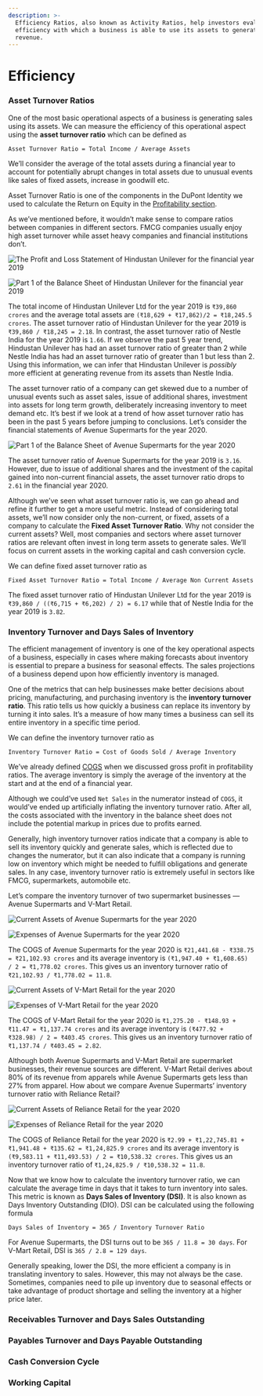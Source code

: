 ```yaml
---
description: >-
  Efficiency Ratios, also known as Activity Ratios, help investors evaluate the
  efficiency with which a business is able to use its assets to generate
  revenue.
---
```


# Efficiency

### Asset Turnover Ratios

One of the most basic operational aspects of a business is generating sales using its assets. We can measure the efficiency of this operational aspect using the **asset turnover ratio** which can be defined as

```text
Asset Turnover Ratio = Total Income / Average Assets
```

We’ll consider the average of the total assets during a financial year to account for potentially abrupt changes in total assets due to unusual events like sales of fixed assets, increase in goodwill etc.

Asset Turnover Ratio is one of the components in the DuPont Identity we used to calculate the Return on Equity in the [Profitability section](https://indiainvestments.gitbook.io/content/stocks/financial-metrics-and-ratios/profitability#return-on-equity-roe-and-return-on-assets-roa).

As we’ve mentioned before, it wouldn’t make sense to compare ratios between companies in different sectors. FMCG companies usually enjoy high asset turnover while asset heavy companies and financial institutions don’t.

![      The Profit and Loss Statement of Hindustan Unilever for the financial year 2019](../../.gitbook/assets/hul-pnl.png)

![      Part 1 of the Balance Sheet of Hindustan Unilever for the financial year 2019](../../.gitbook/assets/hul-assets.png)

The total income of Hindustan Unilever Ltd for the year 2019 is `₹39,860 crores` and the average total assets are `(₹18,629 + ₹17,862)/2 = ₹18,245.5 crores`. The asset turnover ratio of Hindustan Unilever for the year 2019 is `₹39,860 / ₹18,245 = 2.18`. In contrast, the asset turnover ratio of Nestle India for the year 2019 is `1.66`. If we observe the past 5 year trend, Hindustan Unilever has had an asset turnover ratio of greater than 2 while Nestle India has had an asset turnover ratio of greater than 1 but less than 2. Using this information, we can infer that Hindustan Unilever is _possibly_ more efficient at generating revenue from its assets than Nestle India.

The asset turnover ratio of a company can get skewed due to a number of unusual events such as asset sales, issue of additional shares, investment into assets for long term growth, deliberately increasing inventory to meet demand etc. It’s best if we look at a trend of how asset turnover ratio has been in the past 5 years before jumping to conclusions. Let’s consider the financial statements of Avenue Supermarts for the year 2020.

![      Part 1 of the Balance Sheet of Avenue Supermarts for the year 2020](../../.gitbook/assets/dmart-bs%20%281%29.png)

The asset turnover ratio of Avenue Supermarts for the year 2019 is `3.16`. However, due to issue of additional shares and the investment of the capital gained into non-current financial assets, the asset turnover ratio drops to `2.61` in the financial year 2020.

Although we’ve seen what asset turnover ratio is, we can go ahead and refine it further to get a more useful metric. Instead of considering total assets, we’ll now consider only the non-current, or fixed, assets of a company to calculate the **Fixed Asset Turnover Ratio**. Why not consider the current assets? Well, most companies and sectors where asset turnover ratios are relevant often invest in long term assets to generate sales. We’ll focus on current assets in the working capital and cash conversion cycle.

We can define fixed asset turnover ratio as

```text
Fixed Asset Turnover Ratio = Total Income / Average Non Current Assets
```

The fixed asset turnover ratio of Hindustan Unilever Ltd for the year 2019 is `₹39,860 / ((₹6,715 + ₹6,202) / 2) = 6.17` while that of Nestle India for the year 2019 is `3.82`.

### Inventory Turnover and Days Sales of Inventory

The efficient management of inventory is one of the key operational aspects of a business, especially in cases where making forecasts about inventory is essential to prepare a business for seasonal effects. The sales projections of a business depend upon how efficiently inventory is managed.

One of the metrics that can help businesses make better decisions about pricing, manufacturing, and purchasing inventory is the **inventory turnover ratio**. This ratio tells us how quickly a business can replace its inventory by turning it into sales. It’s a measure of how many times a business can sell its entire inventory in a specific time period.

We can define the inventory turnover ratio as

```text
Inventory Turnover Ratio = Cost of Goods Sold / Average Inventory
```

We’ve already defined [COGS](https://indiainvestments.gitbook.io/content/stocks/financial-metrics-and-ratios/profitability#gross-profit) when we discussed gross profit in profitability ratios. The average inventory is simply the average of the inventory at the start and at the end of a financial year.

Although we could’ve used `Net Sales` in the numerator instead of `COGS`, it would’ve ended up artificially inflating the inventory turnover ratio. After all, the costs associated with the inventory in the balance sheet does not include the potential markup in prices due to profits earned.

Generally, high inventory turnover ratios indicate that a company is able to sell its inventory quickly and generate sales, which is reflected due to changes the numerator, but it can also indicate that a company is running low on inventory which might be needed to fulfill obligations and generate sales. In any case, inventory turnover ratio is extremely useful in sectors like FMCG, supermarkets, automobile etc.

Let’s compare the inventory turnover of two supermarket businesses — Avenue Supermarts and V-Mart Retail.

![Current Assets of Avenue Supermarts for the year 2020](../../.gitbook/assets/dmart-current-assets.png)

![Expenses of Avenue Supermarts for the year 2020](../../.gitbook/assets/dmart-expenses.png)

The COGS of Avenue Supermarts for the year 2020 is `₹21,441.68 - ₹338.75 = ₹21,102.93 crores` and its average inventory is `(₹1,947.40 + ₹1,608.65) / 2 = ₹1,778.02 crores`. This gives us an inventory turnover ratio of `₹21,102.93 / ₹1,778.02 = 11.8`.

![Current Assets of V-Mart Retail for the year 2020](../../.gitbook/assets/vmart-current-assets.png)

![Expenses of V-Mart Retail for the year 2020](../../.gitbook/assets/vmart-expenses.png)

The COGS of V-Mart Retail for the year 2020 is `₹1,275.20 - ₹148.93 + ₹11.47 = ₹1,137.74 crores` and its average inventory is `(₹477.92 + ₹328.98) / 2 = ₹403.45 crores`. This gives us an inventory turnover ratio of `₹1,137.74 / ₹403.45 = 2.82`.

Although both Avenue Supermarts and V-Mart Retail are supermarket businesses, their revenue sources are different. V-Mart Retail derives about 80% of its revenue from apparels while Avenue Supermarts gets less than 27% from apparel. How about we compare Avenue Supermarts’ inventory turnover ratio with Reliance Retail?

![Current Assets of Reliance Retail for the year 2020](../../.gitbook/assets/reliance-current-assets.png)

![Expenses of Reliance Retail for the year 2020](../../.gitbook/assets/reliance-expenses.png)

The COGS of Reliance Retail for the year 2020 is `₹2.99 + ₹1,22,745.81 + ₹1,941.48 + ₹135.62 = ₹1,24,825.9 crores` and its average inventory is `(₹9,583.11 + ₹11,493.53) / 2 = ₹10,538.32 crores`. This gives us an inventory turnover ratio of `₹1,24,825.9 / ₹10,538.32 = 11.8`.

Now that we know how to calculate the inventory turnover ratio, we can calculate the average time in days that it takes to turn inventory into sales. This metric is known as **Days Sales of Inventory \(DSI\)**. It is also known as Days Inventory Outstanding \(DIO\). DSI can be calculated using the following formula

```text
Days Sales of Inventory = 365 / Inventory Turnover Ratio
```

For Avenue Supermarts, the DSI turns out to be `365 / 11.8 = 30 days`. For V-Mart Retail, DSI is `365 / 2.8 = 129 days`.

Generally speaking, lower the DSI, the more efficient a company is in translating inventory to sales. However, this may not always be the case. Sometimes, companies need to pile up inventory due to seasonal effects or take advantage of product shortage and selling the inventory at a higher price later.

### Receivables Turnover and Days Sales Outstanding

### Payables Turnover and Days Payable Outstanding

### Cash Conversion Cycle

### Working Capital

